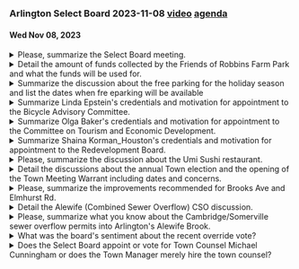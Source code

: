 ### Arlington Select Board 2023-11-08  [video](https://www.youtube.com/watch?v=aGJ0Ur3z0uA) [agenda](https://arlington.novusagenda.com/agendapublic/MeetingView.aspx?MeetingID=1908&MinutesMeetingID=-1&doctype=Agenda)
#### Wed Nov 08, 2023

<details><summary>Please, summarize the Select Board meeting.</summary>

> The Arlington Select Board meeting on November 8th was called to order by Select Board Chair Eric Helmuth. The meeting was conducted in a hybrid format, with some participants attending in person and others joining via Zoom. The board discussed the upcoming public comment opportunities, the proclamations for items two and three, and the acceptance of funds from the Friends of the Robbins Farm Park. The board also discussed the National Pollutant Discharge Elimination System permit and the limitations in the draft permit. The board congratulated Attorney Cunningham on his appointment as Town Council. The board also thanked the voters of Arlington for approving a property tax override and supporting question two for property tax relief for seniors. The meeting concluded with board and staff announcements.
</details><details><summary>Detail the amount of funds collected by the Friends of Robbins Farm Park and what the funds will be used for.</summary>

> The Friends of Robbins Farm Park have collected a total of $58,000. These funds will be used to support the renovation project currently underway at the Robbins Farm Park playground. The specific purpose of this gift is to support inclusive play, making the playground accessible and available for all children to play together.
</details><details><summary>Summarize the discussion about the free parking for the holiday season and list the dates when fre eparking will be available</summary>

> The discussion about free parking for the holiday season was centered around supporting local businesses and residents during the holiday shopping season. The proposal was to allow free parking in the town center, specifically in the Russell Common and Water Street Municipal lots. The dates when free parking will be available are Saturday, November 25th, Saturday, December 2nd, Saturday, December 9th, Saturday, December 16th, and Saturday, December 23rd, 2023.
</details><details><summary>Summarize Linda Epstein's credentials and motivation for appointment to the Bicycle Advisory Committee.</summary>

> Linda Epstein is an avid cyclist who has been involved with the Bicycle Advisory Committee as a non-voting member for several years. She has experience cycling to work in both Cambridge and Bedford and uses the bike path frequently. Epstein has a personal interest in improving the bike path and has been involved in the Appleton project, which was personal to her due to her connection with the family of Charlie Proctor. She is excited to work with the town and different committees to promote safe cycling in Arlington. Epstein's appointment to the committee was endorsed by Christopher Toppings, who highlighted her leadership skills and her contribution to the Appleton project.
</details><details><summary>Summarize Olga Baker's credentials and motivation for appointment to the Committee on Tourism and Economic Development.</summary>

> Olga Baker is a resident of East Arlington who expressed interest in the Committee on Tourism and Economic Development due to her desire to get more involved in town operations. She has lived in various places and has a diverse and cultured background from her travels. She is also an entrepreneur and a small business owner. She hopes to use her experiences to draw people into Arlington, increase activity, and support local businesses. She was particularly interested in this committee as she believes it aligns with her personal and professional interests.
</details><details><summary>Summarize Shaina Korman_Houston's credentials and motivation for appointment to the Redevelopment Board.</summary>

> Shaina Korman_Houston was appointed to the Arlington Redevelopment Board. She has previously served on the MBTA Communities Working Group and has a deep background in affordable housing development. She has also performed a thesis at the University of North Carolina on low-income housing tax credit property. She expressed her excitement about the opportunity to serve on the board and contribute to the town's zoning priorities. She was recommended by the town manager who appreciated her understanding of the commitment and public interest involved in the work of the Redevelopment Board.
</details><details><summary>Please, summarize the discussion about the Umi Sushi restaurant.</summary>

> The Select Board discussed the approval of a common victualler license for Umi Sushi at 474 Massachusetts Avenue. The new owner, Chao Chen, and her sister Kathy were present at the meeting. Chao Chen expressed her interest in operating the business and choosing Arlington due to its strong community and positive feedback from a friend who owns a restaurant in the area. The board members expressed their support and appreciation for the new business. The board also discussed the potential impact of traffic directing apps on the neighborhood and suggested reaching out to vendors to ensure compliance with time-limited entry restrictions. The board unanimously approved the license for Umi Sushi.
</details><details><summary>Detail the discussions about the annual Town election and the opening of the Town Meeting Warrant including dates and concerns.</summary>

> The board discussed setting the date for the 2024 annual town election. Attorney Cunningham suggested that it should be the first Saturday in April, which would be April 6th, 2024, as per the bylaw, unless there were extenuating circumstances. He had reviewed the calendar for any religious holidays and found none that would conflict with that date. Mrs. Mahon made a motion to set the date for the 2024 annual town election to be Saturday, April 6th, 2024, which was seconded and unanimously approved.

The board then discussed the opening of the warrant for the annual town meeting 2024. Attorney Cunningham suggested that with the election set on April 6th, the town meeting could occur on the 4th Monday in April, which would be April 22nd, 2024. He also suggested that the warrant be opened on December 8th, 2023, and close on January 26th, 2024, consistent with the requirements set forth in the bylaw. Mrs. Mahon made a motion to set these dates, which was seconded and approved.
</details><details><summary>Please, summarize the improvements recommended for Brooks Ave and Elmhurst Rd.</summary>

> The recommended improvements for Brooks Avenue and Elmhurst Road include the installation of two stop signs at the intersection. This recommendation came after multiple residents expressed concerns about driver behavior and traffic volume in the area. The stop signs are intended to correct certain driver behaviors and improve safety. Additionally, there is a recommendation to reach out to traffic directing app vendors to ensure they are aware of current time-limited entry restrictions in the area. This is in response to concerns that these apps may be directing an excess volume of vehicles into the neighborhood.
</details><details><summary>Detail the Alewife (Combined Sewer Overflow) CSO discussion.</summary>

> The Alewife Combined Sewer Overflow (CSO) discussion was about the town of Arlington's opportunity to comment on the draft National Pollutant Discharge Elimination System (NPDES) permit that the Massachusetts Water Resources Authority (MWRA) is seeking to have renewed. This permit, which was issued 20 years ago, pertains to the Deer Island Treatment Facility and a number of CSOs, including one that discharges into the Little River, a tributary of the Alewife Brook. The town manager, Mr. Feeney, and the board discussed the potential for submitting comments on this issue, which is of particular interest to Arlington residents. The deadline for submitting comments is November 28th. The board also discussed the fact that Arlington is listed as a co-permittee on the permit, which is a complicating factor that needs further discussion. The board agreed to bring back a more robust set of comments for consideration on November 20th.
</details><details><summary>Please, summarize what you know about the Cambridge/Somerville sewer overflow permits into Arlington's Alewife Brook.</summary>

> The Massachusetts Water Resources Authority (MWRA) is seeking to renew a surface water discharge permit, known as the NPDES permit, which was issued 20 years ago. This permit primarily pertains to the Deer Island Treatment Facility, but also specifically pertains to a number of Combined Sewer Overflows (CSOs), particularly MWR001, which discharges into the Little River, the head of the Alewife Brook. This is of particular interest to the town of Arlington and its residents. The deadline for any entity to submit comments on the permit is November 28th. The town of Arlington is listed as a co-permittee on the permit, which is a confounding factor that needs further discussion. The town manager and Attorney Cunningham are considering drafting a more robust set of comments for submission. The town has also received feedback from the organization Save the Alewife Brook, which has done extensive research on this issue. The city of Somerville has been cited for violations related to their CSO outfall near Tannery Bay, which may be relevant to the permit renewal process.
</details><details><summary>What was the board's sentiment about the recent override vote?</summary>

> The board expressed gratitude towards the voters of Arlington for approving the property tax override. They noted that the community has once again shown strong support for preserving current town and school services and for making smart investments for the future. The board also acknowledged that the override vote will prevent service cuts, enable the town to raise educator pay, assist vulnerable students, and make additional investments in pedestrian infrastructure and trash collection. They also thanked the town clerk and her team for running a smooth election.
</details><details><summary>Does the Select Board appoint or vote for Town Counsel Michael Cunningham or does the Town Manager merely hire the town counsel?</summary>

> The Town Manager hires the Town Counsel, but the Select Board votes to approve the appointment. In this case, the Town Manager hired Michael Cunningham as Town Counsel and the Select Board voted unanimously to approve his appointment.
</details>